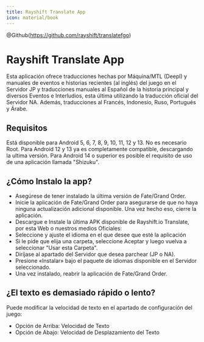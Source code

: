 ```yaml
---
title: Rayshift Translate App
icon: material/book
---
```


@Github(https://github.com/rayshift/translatefgo)

# Rayshift Translate App

Esta aplicación ofrece traducciones hechas por Máquina/MTL (Deepl) y manuales de eventos e historias recientes (al inglés) del juego en el Servidor
JP y traducciones manuales al Español de la historia principal y diversos Eventos
e Interludios, esta última utilizando la traducción oficial del Servidor NA. Además,
traducciones al Francés, Indonesio, Ruso, Portugués y Árabe.

## Requisitos

Está disponible para Android 5, 6, 7, 8, 9, 10, 11, 12 y 13.
No es necesario Root.
Para Android 12 y 13 ya es completamente compatible, descargando la ultima versión.
Para Android 14 o superior es posible el requisito de uso de una aplicación llamada "Shizuku".

## ¿Cómo Instalo la app?

- Asegúrese de tener instalado la última versión de Fate/Grand Order.
- Inicie la aplicación de Fate/Grand Order para asegurarse de que no haya ninguna actualización adicional disponible. Una vez hecho eso, cierre la aplicación.
- Descargue e Instale la última APK disponible de Rayshift.io Translate, por esta Web o nuestros medios Oficiales:
- Seleccione y ajuste el idioma en el que desee que esté la aplicación
- Si le pide que elija una carpeta, seleccione Aceptar y luego vuelva a seleccionar "Usar esta Carpeta".
- Diríjase al apartado del Servidor que desea parchear (JP o NA).
- Presione «Instalar» bajo el paquete de idiomas disponible en el Servidor seleccionado.
- Una vez instalado, reabrir la aplicación de Fate/Grand Order.

## ¿El texto es demasiado rápido o lento?

Puede modificar la velocidad de texto en el apartado de configuración del juego:

- Opción de Arriba: Velocidad de Texto
- Opción de Abajo: Velocidad de Desplazamiento del Texto
